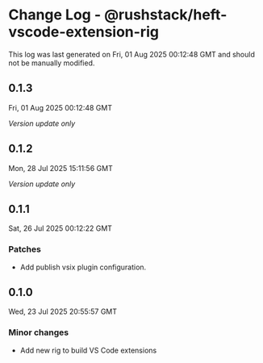 # Change Log - @rushstack/heft-vscode-extension-rig

This log was last generated on Fri, 01 Aug 2025 00:12:48 GMT and should not be manually modified.

## 0.1.3
Fri, 01 Aug 2025 00:12:48 GMT

_Version update only_

## 0.1.2
Mon, 28 Jul 2025 15:11:56 GMT

_Version update only_

## 0.1.1
Sat, 26 Jul 2025 00:12:22 GMT

### Patches

- Add publish vsix plugin configuration.

## 0.1.0
Wed, 23 Jul 2025 20:55:57 GMT

### Minor changes

- Add new rig to build VS Code extensions

